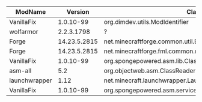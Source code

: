 | ModName | Version | ClassName | Type | Signature | Method | Priority |
| ------- | ------- | --------- | ---- | --------- | ------ | -------- |
| VanillaFix | 1.0.10-99 | org.dimdev.utils.ModIdentifier | Method | ? | Fix | Low |
| wolfarmor | 2.2.3.1798 | ? | ? | ? | Fix | High |
| Forge | 14.23.5.2815 | net.minecraftforge.common.util.EnumHelper | Method | setup&()V; | ModifyUnsafe | Low |
| Forge | 14.23.5.2815 | net.minecraftforge.fml.common.registry.ItemStackHolderRef | Class | net.minecraftforge.fml.common.registry.ItemStackHolderRef | ModifyUnsafe | Low |
| VanillaFix | 1.0.10-99 | org.spongepowered.asm.lib.ClassReader | Method | \<init>&(BII)V | RemoveBinaryPatches | Low |
| asm-all | 5.2 | org.objectweb.asm.ClassReader | Method | \<init>&(BII)V | RemoveBinaryPatches | Low |
| launchwrapper | 1.12 | net.minecraft.launchwrapper.Launch | Method | \<init>&()V | BadRepair | Low |
| VanillaFix | 1.0.10-99 | org.spongepowered.asm.service.mojang.MixinServiceLaunchWrapper | Method | getClassBytes(Ljava/lang/String;Ljava/lang/String;)[B | BadRepair | Low |
